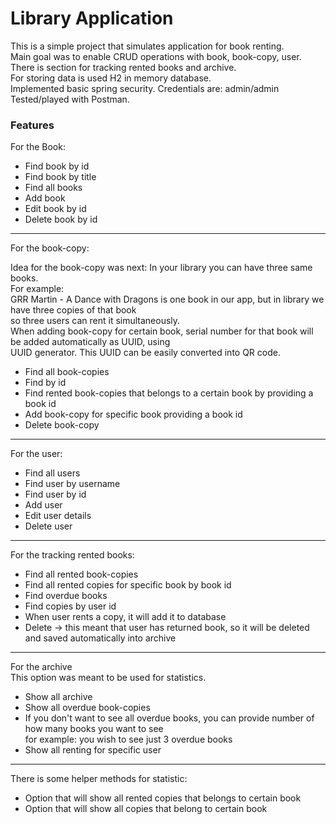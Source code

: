 # Library Application
This is a simple project that simulates application for book renting.  
Main goal was to enable CRUD operations with book, book-copy, user.  
There is section for tracking rented books and archive.  
For storing data is used H2 in memory database.  
Implemented basic spring security.
Credentials are: admin/admin  
Tested/played with Postman.

### Features  
For the Book:


- Find book by id
- Find book by title
- Find all books
- Add book
- Edit book by id
- Delete book by id  
***

For the book-copy:   

Idea for the book-copy was next: In your library you can have three same books.  
For example:  
GRR Martin - A Dance with Dragons is one book in our app, but in library we have three copies of that book  
so three users can rent it simultaneously.  
When adding book-copy for certain book, serial number for that book will be added automatically as UUID, using  
UUID generator. This UUID can be easily converted into QR code.

- Find all book-copies
- Find by id
- Find rented book-copies that belongs to a certain book by providing a book id
- Add book-copy for specific book providing a book id
- Delete book-copy

***
For the user:  

- Find all users
- Find user by username
- Find user by id
- Add user
- Edit user details
- Delete user

***  


For the tracking rented books:  
- Find all rented book-copies
- Find all rented copies for specific book by book id
- Find overdue books
- Find copies by user id
- When user rents a copy, it will add it to database
- Delete -> this meant that user has returned book, so it will be deleted and saved automatically into archive

***

For the archive  
This option was meant to be used for statistics.
- Show all archive
- Show all overdue book-copies
- If you don't want to see all overdue books, you can provide number of how many books you want to see  
for example: you wish to see just 3 overdue books  
- Show all renting for specific user 

****
There is some helper methods for statistic:
- Option that will show all rented copies that belongs to certain book
- Option that will show all copies that belong to certain book
